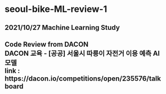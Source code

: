 # seoul-bike-ML-review-1
<p>
<h2>2021/10/27 Machine Learning Study<h2>
Code Review from DACON<br>
DACON 교육 - [공공] 서울시 따릉이 자전거 이용 예측 AI모델<br>
link : https://dacon.io/competitions/open/235576/talkboard<br>
</p>
